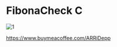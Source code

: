 # FibonaCheck C

![1](https://user-images.githubusercontent.com/74824751/160303296-6dd40c26-532e-4d33-b4b4-fa21db021104.gif)

 https://www.buymeacoffee.com/ARRiDepp
